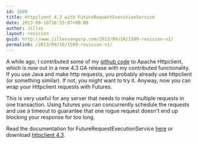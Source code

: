 ```yaml
---
id: 1600
title: Httpclient 4.3 with FutureRequestExecutionService
date: 2013-09-16T16:55:07+00:00
author: Jilles
layout: revision
guid: http://www.jillesvangurp.com/2013/09/16/1599-revision-v1/
permalink: /2013/09/16/1599-revision-v1/
---
```

A while ago, I contributed some of my <a href="https://github.com/jillesvangurp/httpclient-future">github code</a> to Apache Httpclient, which is now out in a new 4.3 GA release with my contributed functionality. If you use Java and make http requests, you probably already use httpclient (or something similar). If not, you might want to try it. Anyway, now you can wrap your Httpclient requests with Futures. 

This is very useful for any server that needs to make multiple requests in one transaction. Using futures you can concurrently schedule the requests and use a timeout to guarantee that one rogue request doesn't end up blocking your response for too long.

Read the documentation for FutureRequestExecutionService <a href="http://hc.apache.org/httpcomponents-client-4.3.x/tutorial/html/advanced.html#d5e936">here</a> or download <a href="http://hc.apache.org/">httpclient 4.3</a>.